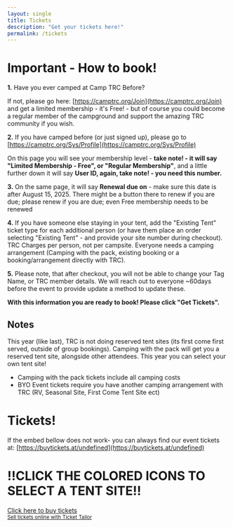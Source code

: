 ```yaml
---
layout: single
title: Tickets
description: "Get your tickets here!"
permalink: /tickets
---
```


# Important - How to book!

**1.** Have you ever camped at Camp TRC Before?

If not, please go here: [https://camptrc.org/Join](https://camptrc.org/Join) and get a limited membership - it's Free! - but of course you could become a regular member of the campground and support the amazing TRC community if you wish.

**2.** If you have camped before (or just signed up), please go to [https://camptrc.org/Sys/Profile](https://camptrc.org/Sys/Profile)

On this page you will see your membership level - **take note! - it will say "Limited Membership - Free", or "Regular Membership"**, and a little further down it will say **User ID, again, take note! - you need this number.**

**3.** On the same page,  it will say **Renewal due on** - make sure this date is after August 15, 2025. There might be a button there to renew if you are due; please renew if you are due; even Free membership needs to be renewed

**4.** If you have someone else staying in your tent, add the "Existing Tent" ticket type for each additional person (or have them place an order selecting "Existing Tent" - and provide your site number during checkout). TRC Charges per person, not per campsite. Everyone needs a camping arrangement (Camping with the pack, existing booking or a booking/arrangement directly with TRC).

**5.** Please note, that after checkout, you will not be able to change your Tag Name, or TRC member details. We will reach out to everyone ~60days before the event to provide update a method to update these.

**With this information you are ready to book! Please click "Get Tickets".**


## Notes
This year (like last), TRC is not doing reserved tent sites (its first come first served, outside of group bookings). Camping with the pack will get you a reserved tent site, alongside other attendees. This year you can select your own tent site!

- Camping with the pack tickets include all camping costs
- BYO Event tickets require you have another camping arrangement with TRC (RV, Seasonal Site, First Come Tent Site ect)


# Tickets!

If the embed bellow does not work- you can always find our event tickets at: [https://buytickets.at/undefined](https://buytickets.at/undefined)

# **!!CLICK THE COLORED ICONS TO SELECT A TENT SITE!!**

<!-- Ticket Tailor Widget. Paste this into your website where you want the widget to appear. Do not change the code or the widget may not work properly. -->
<div class="tt-widget"><div class="tt-widget-fallback"><p><a href="https://www.tickettailor.com/all-tickets/undefined/?ref=website_widget&show_search_filter=true&show_date_filter=true&show_sort=true" target="_blank">Click here to buy tickets</a><br /><small><a href="https://www.tickettailor.com?rf=wdg_233975" class="tt-widget-powered">Sell tickets online with Ticket Tailor</a></small></p></div><script src="https://cdn.tickettailor.com/js/widgets/min/widget.js" data-url="https://www.tickettailor.com/all-tickets/undefined/?ref=website_widget&show_search_filter=true&show_date_filter=true&show_sort=true" data-type="inline" data-inline-minimal="true" data-inline-show-logo="false" data-inline-bg-fill="false" data-inline-inherit-ref-from-url-param="" data-inline-ref="website_widget"></script></div><!-- End of Ticket Tailor Widget -->
